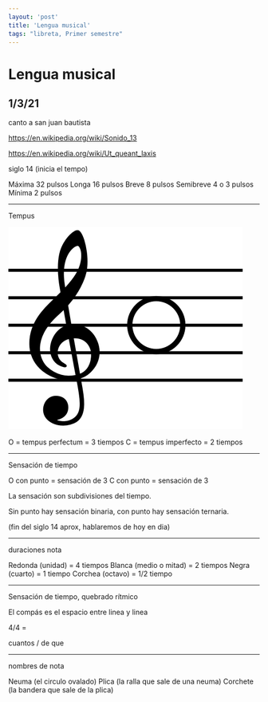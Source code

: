 ```yaml
---
layout: 'post'
title: 'Lengua musical'
tags: "libreta, Primer semestre"
---
```


# Lengua musical
## 1/3/21


canto a san juan bautista

https://en.wikipedia.org/wiki/Sonido_13

https://en.wikipedia.org/wiki/Ut_queant_laxis



siglo 14 (inicia el tempo)

Máxima 32 pulsos
Longa 16 pulsos
Breve 8 pulsos
Semibreve 4 o 3 pulsos
Mínima 2 pulsos

----

Tempus

![tempus perfectum](/img/leng-1/tempus-perfectum.png)

O = tempus perfectum = 3 tiempos
C = tempus imperfecto = 2 tiempos

----

Sensación de tiempo

O con punto = sensación de 3
C con punto = sensación de 3

La sensación son subdivisiones del tiempo.

Sin punto hay sensación binaria, con punto hay sensación ternaria.


(fin del siglo 14 aprox, hablaremos de hoy en dia)

-----

duraciones nota

Redonda (unidad) = 4 tiempos
Blanca (medio o mitad) = 2 tiempos
Negra (cuarto) = 1 tiempo
Corchea (octavo) = 1/2 tiempo

-----

Sensación de tiempo, quebrado rítmico

El compás es el espacio entre linea y linea

4/4 = 

cuantos / de que


----

nombres de nota

Neuma (el circulo ovalado)
Plica (la ralla que sale de una neuma)
Corchete (la bandera que sale de la plica)